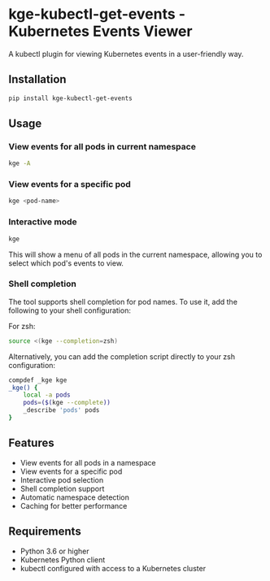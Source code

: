 # kge-kubectl-get-events - Kubernetes Events Viewer

A kubectl plugin for viewing Kubernetes events in a user-friendly way.

## Installation

```bash
pip install kge-kubectl-get-events
```

## Usage

### View events for all pods in current namespace
```bash
kge -A
```

### View events for a specific pod
```bash
kge <pod-name>
```

### Interactive mode
```bash
kge
```

This will show a menu of all pods in the current namespace, allowing you to select which pod's events to view.

### Shell completion
The tool supports shell completion for pod names. To use it, add the following to your shell configuration:

For zsh:
```bash
source <(kge --completion=zsh)
```

Alternatively, you can add the completion script directly to your zsh configuration:
```bash
compdef _kge kge
_kge() {
    local -a pods
    pods=($(kge --complete))
    _describe 'pods' pods
}
```

## Features

- View events for all pods in a namespace
- View events for a specific pod
- Interactive pod selection
- Shell completion support
- Automatic namespace detection
- Caching for better performance

## Requirements

- Python 3.6 or higher
- Kubernetes Python client
- kubectl configured with access to a Kubernetes cluster 